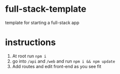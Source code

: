 # full-stack-template
 template for starting a full-stack app

 # instructions
 1. At root run `npm i`
 1. go into `/api` and `/web` and run `npm i && npm update`
 2. Add routes and edit front-end as you see fit
